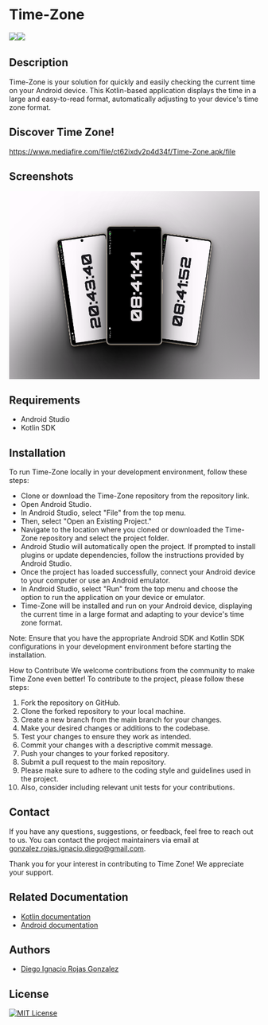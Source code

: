 # Time-Zone

<div style="display: flex;">
  <a href="https://kotlinlang.org/" target="_blank"> 
    <img src="https://img.icons8.com/?size=512&id=ZoxjA0jZDdFZ&format=png" width="65" />
  </a>
  <a href="https://developer.android.com/studio" target="_blank" >
      <img src="https://img.icons8.com/?size=512&id=P2AnGyiJxMpp&format=png" width="58" />  
  </a>
</div>

## Description
Time-Zone is your solution for quickly and easily checking the current time on your Android device. This Kotlin-based application displays the time in a large and easy-to-read format, automatically adjusting to your device's time zone format.

## Discover Time Zone!
  https://www.mediafire.com/file/ct62ixdv2p4d34f/Time-Zone.apk/file

## Screenshots
<div style="display: flex;">
  <img src="https://raw.githubusercontent.com/DiegoRojasGonzalez/Resources/main/ss-time-zone.png" alt="screenshotTimeZone" width="1200" />
</div>

## Requirements
- Android Studio
- Kotlin SDK

## Installation
To run Time-Zone locally in your development environment, follow these steps:
- Clone or download the Time-Zone repository from the repository link.
- Open Android Studio.
- In Android Studio, select "File" from the top menu.
- Then, select "Open an Existing Project."
- Navigate to the location where you cloned or downloaded the Time-Zone repository and select the project folder.
- Android Studio will automatically open the project. If prompted to install plugins or update dependencies, follow the instructions provided by Android Studio.
- Once the project has loaded successfully, connect your Android device to your computer or use an Android emulator.
- In Android Studio, select "Run" from the top menu and choose the option to run the application on your device or emulator.
- Time-Zone will be installed and run on your Android device, displaying the current time in a large format and adapting to your device's time zone format.
  
Note: Ensure that you have the appropriate Android SDK and Kotlin SDK configurations in your development environment before starting the installation.

How to Contribute
We welcome contributions from the community to make Time Zone even better! To contribute to the project, please follow these steps:

1. Fork the repository on GitHub.
2. Clone the forked repository to your local machine.
3. Create a new branch from the main branch for your changes.
4. Make your desired changes or additions to the codebase.
5. Test your changes to ensure they work as intended.
6. Commit your changes with a descriptive commit message.
7. Push your changes to your forked repository.
8. Submit a pull request to the main repository.
9. Please make sure to adhere to the coding style and guidelines used in the project.
10. Also, consider including relevant unit tests for your contributions.

## Contact
If you have any questions, suggestions, or feedback, feel free to reach out to us. You can contact the project maintainers via email at gonzalez.rojas.ignacio.diego@gmail.com.

Thank you for your interest in contributing to Time Zone! We appreciate your support.



## Related Documentation

 - [Kotlin documentation](https://kotlinlang.org/)
 - [Android documentation](https://developer.android.com/studio/)


## Authors

- [Diego Ignacio Rojas Gonzalez](https://github.com/DiegoRojasGonzalez)

## License

[![MIT License](https://img.shields.io/badge/License-MIT-green.svg)](https://choosealicense.com/licenses/mit/)
